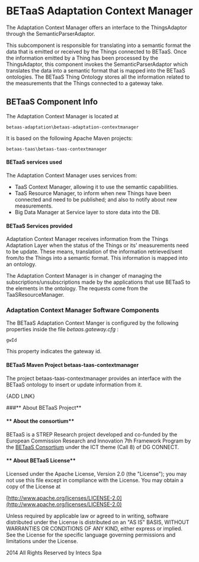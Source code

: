 **BETaaS Adaptation Context Manager**
===================


The Adaptation Context Manager offers an interface to the ThingsAdaptor through the SemanticParserAdaptor.

This subcomponent is responsible for translating into a semantic format the data that is emitted or received by the Things connected to BETaaS. Once the information emitted by a Thing has been processed by the ThingsAdaptor, this component invokes the SemanticParserAdaptor which translates the data into a semantic format that is mapped into the BETaaS ontologies. 
The BETaaS Thing Ontology stores all the information related to the measurements that the Things connected to a gateway take.  
                                                                                                                                                                     
## BETaaS Component Info

The Adaptation Context Manager is located at 

	betaas-adaptation\betaas-adaptation-contextmanager

It is based on the following Apache Maven projects:

  	betaas-taas\betaas-taas-contextmanager

    
#### BETaaS services used

The Adaptation Context Manager uses services from:

- TaaS Context Manager, allowing it to use the semantic capabilities.
- TaaS Resource Manager, to inform when new Things have been connected and need to be published; and also to notify about new measurements.
- Big Data Manager at Service layer to store data into the DB.

#### BETaaS Services provided

Adaptation Context Manager receives information from the Things Adaptation Layer when the status of the Things or its' measurements need to be update. These means, translation of the information retrieved/sent from/to the Things into a semantic format. This information is mapped into an ontology.

The Adaptation Context Manager is in changer of managing the subscriptions/unsubscriptions made by the applications that use BETaaS to the elements in the ontology. The requests come from the TaaSResourceManager.

### Adaptation Context Manager Software Components

The BETaaS Adaptation Context Manger is configured by the following properties inside the file *betaas.gateway.cfg* :
  
    gwId
    
This property indicates the gateway id.

#### BETaaS Maven Project betaas-taas-contextmanager

The project betaas-taas-contextmanager provides an interface with the BETaaS ontology to insert or update information from it.

{ADD LINK}



###** About BETaaS Project**



#### ** About the consortium**

BETaaS is a STREP Research project developed and co-funded by the European Commission Research and Innovation 7th Framework Program by the [BETaaS Consortium](http://www.betaas.eu/consortium.html#.VEeGuhZvAgk) under the ICT theme (Call 8) of DG CONNECT.

#### ** About BETaaS License**

Licensed under the Apache License, Version 2.0 (the "License"); you may not use this file except in compliance with the License. You may obtain a copy of the License at

[http://www.apache.org/licenses/LICENSE-2.0](http://www.apache.org/licenses/LICENSE-2.0)

Unless required by applicable law or agreed to in writing, software  distributed under the License is distributed on an "AS IS" BASIS,  WITHOUT WARRANTIES OR CONDITIONS OF ANY KIND, either express or implied.  See the License for the specific language governing permissions and  limitations under the License.


2014 All Rights Reserved by Intecs Spa